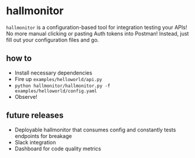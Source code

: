 # hallmonitor

`hallmonitor` is a configuration-based tool for integration testing your APIs! No more manual clicking or pasting Auth tokens into Postman! Instead, just fill out your configuration files and go.

## how to
- Install necessary dependencies
- Fire up `examples/helloworld/api.py`
- `python hallmonitor/hallmonitor.py -f examples/helloworld/config.yaml`
- Observe!

## future releases
- Deployable hallmonitor that consumes config and constantly tests endpoints for breakage
- Slack integration
- Dashboard for code quality metrics
